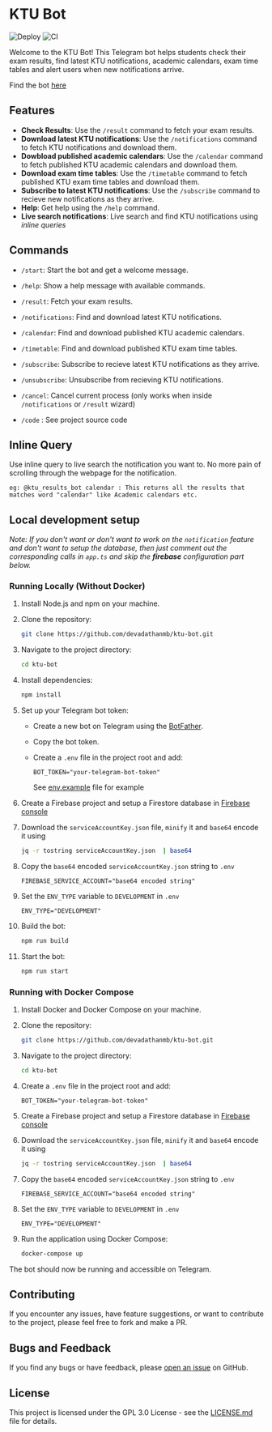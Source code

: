 # KTU Bot

![Deploy](https://github.com/devadathanmb/ktu-bot/actions/workflows/build-deploy.yml/badge.svg)
![CI](https://github.com/devadathanmb/ktu-bot/actions/workflows/ci.yml/badge.svg)

Welcome to the KTU Bot! This Telegram bot helps students check their exam results, find latest KTU notifications, academic calendars, exam time tables and alert users when new notifications arrive.

Find the bot [here](https://t.me/ktu_results_bot)

## Features

- **Check Results**: Use the `/result` command to fetch your exam results.
- **Download latest KTU notifications**: Use the `/notifications` command to fetch KTU notifications and download them.
- **Dowbload published academic calendars**: Use the `/calendar` command to fetch published KTU academic calendars and download them.
- **Download exam time tables**: Use the `/timetable` command to fetch published KTU exam time tables and download them.
- **Subscribe to latest KTU notifications**: Use the `/subscribe` command to recieve new notifications as they arrive.
- **Help**: Get help using the `/help` command.
- **Live search notifications**: Live search and find KTU notifications using _inline queries_

## Commands

- `/start`: Start the bot and get a welcome message.

- `/help`: Show a help message with available commands.

- `/result`: Fetch your exam results.

- `/notifications`: Find and download latest KTU notifications.

- `/calendar`: Find and download published KTU academic calendars.

- `/timetable`: Find and download published KTU exam time tables.

- `/subscribe`: Subscribe to recieve latest KTU notifications as they arrive.

- `/unsubscribe`: Unsubscribe from recieving KTU notifications.

- `/cancel`: Cancel current process (only works when inside `/notifications` or `/result` wizard)

- `/code` : See project source code

## Inline Query

Use inline query to live search the notification you want to. No more pain of scrolling through the webpage for the notification.

```
eg: @ktu_results_bot calendar : This returns all the results that matches word "calendar" like Academic calendars etc.
```

## Local development setup

_Note: If you don't want or don't want to work on the `notification` feature and don't want to setup the database, then just comment out the corresponding calls in `app.ts` and skip the **firebase** configuration part below._

### Running Locally (Without Docker)

1. Install Node.js and npm on your machine.
2. Clone the repository:

   ```bash
   git clone https://github.com/devadathanmb/ktu-bot.git
   ```

3. Navigate to the project directory:

   ```bash
   cd ktu-bot
   ```

4. Install dependencies:

   ```bash
   npm install
   ```

5. Set up your Telegram bot token:

   - Create a new bot on Telegram using the [BotFather](https://core.telegram.org/bots#botfather).
   - Copy the bot token.
   - Create a `.env` file in the project root and add:

     ```env
     BOT_TOKEN="your-telegram-bot-token"
     ```

     See [env.example]("./env.example") file for example

6. Create a Firebase project and setup a Firestore database in [Firebase console](https://console.firebase.google.com/u/0/)

7. Download the `serviceAccountKey.json` file, `minify` it and `base64` encode it using

   ```bash
   jq -r tostring serviceAccountKey.json  | base64
   ```

8. Copy the `base64` encoded `serviceAccountKey.json` string to `.env`

   ```
   FIREBASE_SERVICE_ACCOUNT="base64 encoded string"
   ```

9. Set the `ENV_TYPE` variable to `DEVELOPMENT` in `.env`

   ```
   ENV_TYPE="DEVELOPMENT"
   ```

10. Build the bot:

    ```bash
    npm run build
    ```

11. Start the bot:

    ```bash
    npm run start
    ```

### Running with Docker Compose

1. Install Docker and Docker Compose on your machine.

2. Clone the repository:

   ```bash
   git clone https://github.com/devadathanmb/ktu-bot.git
   ```

3. Navigate to the project directory:

   ```bash
   cd ktu-bot
   ```

4. Create a `.env` file in the project root and add:

   ```env
   BOT_TOKEN="your-telegram-bot-token"
   ```

5. Create a Firebase project and setup a Firestore database in [Firebase console](https://console.firebase.google.com/u/0/)

6. Download the `serviceAccountKey.json` file, `minify` it and `base64` encode it using

   ```bash
   jq -r tostring serviceAccountKey.json  | base64
   ```

7. Copy the `base64` encoded `serviceAccountKey.json` string to `.env`

   ```
   FIREBASE_SERVICE_ACCOUNT="base64 encoded string"
   ```

8. Set the `ENV_TYPE` variable to `DEVELOPMENT` in `.env`

   ```
   ENV_TYPE="DEVELOPMENT"
   ```

9. Run the application using Docker Compose:

   ```bash
   docker-compose up
   ```

The bot should now be running and accessible on Telegram.

## Contributing

If you encounter any issues, have feature suggestions, or want to contribute to the project, please feel free to fork and make a PR.

## Bugs and Feedback

If you find any bugs or have feedback, please [open an issue](https://github.com/devadathanmb/ktu-results-bot/issues) on GitHub.

## License

This project is licensed under the GPL 3.0 License - see the [LICENSE.md](./LICENSE.md) file for details.
